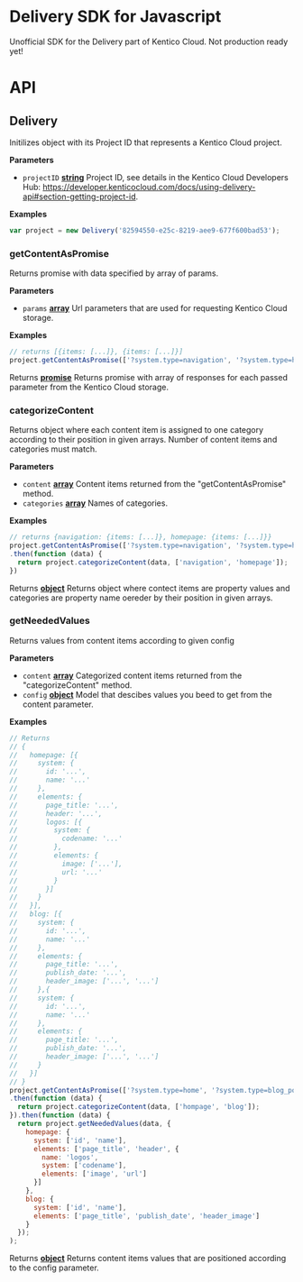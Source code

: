 # Delivery SDK for Javascript

Unofficial SDK for the Delivery part of Kentico Cloud.
Not production ready yet!

# API

<!-- Generated by documentation.js. Update this documentation by updating the source code. -->

## Delivery

Initilizes object with its Project ID that represents a Kentico Cloud project.

**Parameters**

-   `projectID` **[string](https://developer.mozilla.org/en-US/docs/Web/JavaScript/Reference/Global_Objects/String)** Project ID, see details in the Kentico Cloud Developers Hub: <https://developer.kenticocloud.com/docs/using-delivery-api#section-getting-project-id>.

**Examples**

```javascript
var project = new Delivery('82594550-e25c-8219-aee9-677f600bad53');
```

### getContentAsPromise

Returns promise with data specified by array of params.

**Parameters**

-   `params` **[array](https://developer.mozilla.org/en-US/docs/Web/JavaScript/Reference/Global_Objects/Array)** Url parameters that are used for requesting Kentico Cloud storage.

**Examples**

```javascript
// returns [{items: [...]}, {items: [...]}]
project.getContentAsPromise(['?system.type=navigation', '?system.type=homepage'])
```

Returns **[promise](https://developer.mozilla.org/en-US/docs/Web/JavaScript/Reference/Global_Objects/Promise)** Returns promise with array of responses for each passed parameter from the Kentico Cloud storage.

### categorizeContent

Returns object where each content item is assigned to one category according to their position in given arrays. Number of content items and categories must match.

**Parameters**

-   `content` **[array](https://developer.mozilla.org/en-US/docs/Web/JavaScript/Reference/Global_Objects/Array)** Content items returned from the "getContentAsPromise" method.
-   `categories` **[array](https://developer.mozilla.org/en-US/docs/Web/JavaScript/Reference/Global_Objects/Array)** Names of categories.

**Examples**

```javascript
// returns {navigation: {items: [...]}, homepage: {items: [...]}}
project.getContentAsPromise(['?system.type=navigation', '?system.type=homepage'])
.then(function (data) {
  return project.categorizeContent(data, ['navigation', 'homepage']);
})
```

Returns **[object](https://developer.mozilla.org/en-US/docs/Web/JavaScript/Reference/Global_Objects/Object)** Returns object where contect items are property values and categories are property name oereder by their position in given arrays.

### getNeededValues

Returns values from content items according to given config

**Parameters**

-   `content` **[array](https://developer.mozilla.org/en-US/docs/Web/JavaScript/Reference/Global_Objects/Array)** Categorized content items returned from the "categorizeContent" method.
-   `config` **[object](https://developer.mozilla.org/en-US/docs/Web/JavaScript/Reference/Global_Objects/Object)** Model that descibes values you beed to get from the content parameter.

**Examples**

```javascript
// Returns
// {
//   homepage: [{
//     system: {
//       id: '...',
//       name: '...'
//     },
//     elements: {
//       page_title: '...',
//       header: '...',
//       logos: [{
//         system: {
//           codename: '...'
//         },
//         elements: {
//           image: ['...'],
//           url: '...'
//         }
//       }]
//     }
//   }],
//   blog: [{
//     system: {
//       id: '...',
//       name: '...'
//     },
//     elements: {
//       page_title: '...',
//       publish_date: '...',
//       header_image: ['...', '...']
//     },{
//     system: {
//       id: '...',
//       name: '...'
//     },
//     elements: {
//       page_title: '...',
//       publish_date: '...',
//       header_image: ['...', '...']
//     }
//   }]
// }
project.getContentAsPromise(['?system.type=home', '?system.type=blog_post'])
.then(function (data) {
  return project.categorizeContent(data, ['hompage', 'blog']);
}).then(function (data) {
  return project.getNeededValues(data, {
    homepage: {
      system: ['id', 'name'],
      elements: ['page_title', 'header', {
        name: 'logos',
        system: ['codename'],
        elements: ['image', 'url']
      }]
    },
    blog: {
      system: ['id', 'name'],
      elements: ['page_title', 'publish_date', 'header_image']
    }
  });
);
```

Returns **[object](https://developer.mozilla.org/en-US/docs/Web/JavaScript/Reference/Global_Objects/Object)** Returns content items values that are positioned according to the config parameter.
